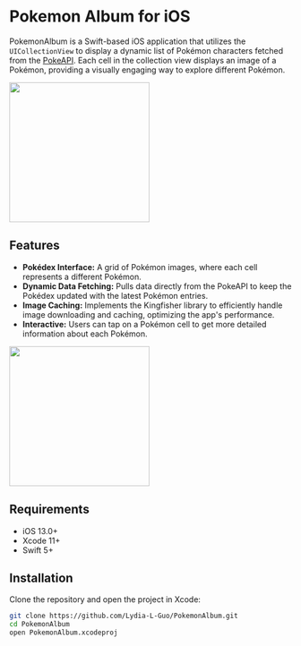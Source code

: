 # Pokemon Album for iOS
 
PokemonAlbum is a Swift-based iOS application that utilizes the `UICollectionView` to display a dynamic list of Pokémon characters fetched from the [PokeAPI](https://pokeapi.co). Each cell in the collection view displays an image of a Pokémon, providing a visually engaging way to explore different Pokémon.

<img src="https://github.com/Lydia-L-Guo/PokemonAlbum/assets/163066831/bddeec48-c2e9-40a5-bcbf-d6d349355491" width="250">

## Features

- **Pokédex Interface:** A grid of Pokémon images, where each cell represents a different Pokémon.
- **Dynamic Data Fetching:** Pulls data directly from the PokeAPI to keep the Pokédex updated with the latest Pokémon entries.
- **Image Caching:** Implements the Kingfisher library to efficiently handle image downloading and caching, optimizing the app's performance.
- **Interactive:** Users can tap on a Pokémon cell to get more detailed information about each Pokémon.
<img src="https://github.com/Lydia-L-Guo/PokemonAlbum/assets/163066831/c4368618-324e-4ad5-9169-348db830a2ef" width="250">

## Requirements

- iOS 13.0+
- Xcode 11+
- Swift 5+

## Installation

Clone the repository and open the project in Xcode:

```bash
git clone https://github.com/Lydia-L-Guo/PokemonAlbum.git
cd PokemonAlbum
open PokemonAlbum.xcodeproj
